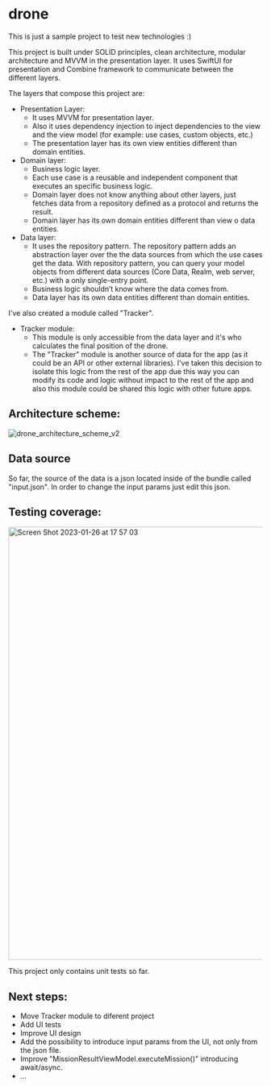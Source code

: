 # drone
This is just a sample project to test new technologies :)

This project is built under SOLID principles, clean architecture, modular architecture and MVVM in the presentation layer. It uses SwiftUI for presentation and Combine framework to communicate between the different layers.

The layers that compose this project are:
- Presentation Layer:
    - It uses MVVM for presentation layer.
    - Also it uses dependency injection to inject dependencies to the view and the view model (for example: use cases, custom objects, etc.)
    - The presentation layer has its own view entities different than domain entities.
- Domain layer:
    - Business logic layer.
    - Each use case is a reusable and independent component that executes an specific business logic.
    - Domain layer does not know anything about other layers, just fetches data from a repository defined as a protocol and returns the result.
    - Domain layer has its own domain entities different than view o data entities. 
- Data layer:
    - It uses the repository pattern. The repository pattern adds an abstraction layer over the the data sources from which the use cases get the data. With repository pattern, you can query your model objects from different data sources (Core Data, Realm, web server, etc.) with a only single-entry point.
    - Business logic shouldn’t know where the data comes from.
    - Data layer has its own data entities different than domain entities. 

I've also created a module called "Tracker". 
- Tracker module:
    - This module is only accessible from the data layer and it's who calculates the final position of the drone.
    - The "Tracker" module is another source of data for the app (as it could be an API or other external libraries). I've taken this decision to isolate this logic from the rest of the app due this way you can modify its code and logic without impact to the rest of the app and also this module could be shared this logic with other future apps.

## Architecture scheme:

![drone_architecture_scheme_v2](https://user-images.githubusercontent.com/28446011/216027660-bff8a8b0-651c-4b14-934e-fdb2b8d5ce64.png)

## Data source
So far, the source of the data is a json located inside of the bundle called "input.json". In order to change the input params just edit this json.


## Testing coverage:

<img width="859" alt="Screen Shot 2023-01-26 at 17 57 03" src="https://user-images.githubusercontent.com/28446011/214899516-e7b8628e-2791-404b-b0f5-d2abe2535f72.png">

This project only contains unit tests so far.

## Next steps:
- Move Tracker module to diferent project
- Add UI tests
- Improve UI design
- Add the possibility to introduce input params from the UI, not only from the json file.
- Improve "MissionResultViewModel.executeMission()" introducing await/async.
- ...
